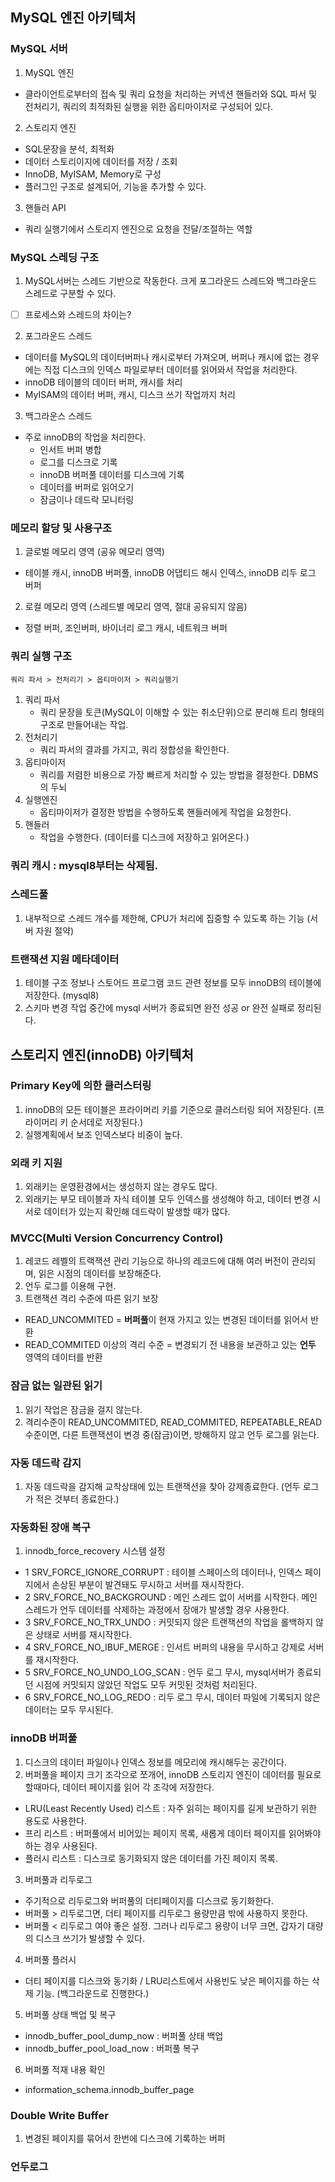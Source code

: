 ## MySQL 엔진 아키텍처
### MySQL 서버
1. MySQL 엔진
  - 클라이언트로부터의 접속 및 쿼리 요청을 처리하는 커넥션 핸들러와 SQL 파서 및 전처리기, 쿼리의 최적화된 실행을 위한 옵티마이저로 구성되어 있다.
2. 스토리지 엔진
  - SQL문장을 분석, 최적화
  - 데이터 스토리이지에 데이터를 저장 / 조회
  - InnoDB, MyISAM, Memory로 구성
  - 플러그인 구조로 설계되어, 기능을 추가할 수 있다. 
3. 핸들러 API
  - 쿼리 실행기에서 스토리지 엔진으로 요청을 전달/조절하는 역할
### MySQL 스레딩 구조
1. MySQL서버는 스레드 기반으로 작동한다. 크게 포그라운드 스레드와 백그라운드 스레드로 구분할 수 있다.
  - [ ] 프로세스와 스레드의 차이는?
2. 포그라운드 스레드
  - 데이터를 MySQL의 데이터버퍼나 캐시로부터 가져오며, 버퍼나 캐시에 없는 경우에는 직접 디스크의 인덱스 파일로부터 데이터를 읽어와서 작업을 처리한다.
  - innoDB 테이블의 데이터 버퍼, 캐시를 처리
  - MyISAM의 데이터 버퍼, 캐시, 디스크 쓰기 작업까지 처리
3. 백그라운스 스레드
  - 주로 innoDB의 작업을 처리한다.
    - 인서트 버퍼 병합
    - 로그를 디스크로 기록
    - innoDB 버퍼풀 데이터를 디스크에 기록
    - 데이터를 버퍼로 읽어오기
    - 잠금이나 데드락 모니터링 
### 메모리 할당 및 사용구조
1. 글로벌 메모리 영역 (공유 메모리 영역)
  - 테이블 캐시, innoDB 버퍼풀, innoDB 어댑티드 해시 인덱스, innoDB 리두 로그 버퍼    
2. 로컬 메모리 영역 (스레드별 메모리 영역, 절대 공유되지 않음)
  - 정렬 버퍼, 조인버퍼, 바이너리 로그 캐시, 네트워크 버퍼
### 쿼리 실행 구조
~~~
쿼리 파서 > 전처리기 > 옵티마이저 > 쿼리실행기
~~~
1. 쿼리 파서
   - 쿼리 문장을 토큰(MySQL이 이해할 수 있는 취소단위)으로 분리해 트리 형태의 구조로 만들어내는 작업.
2. 전처리기
   - 쿼리 파서의 결과를 가지고, 쿼리 정합성을 확인한다. 
3. 옵티마이저
   - 쿼리를 저렴한 비용으로 가장 빠르게 처리할 수 있는 방법을 결정한다. DBMS의 두뇌
4. 실행엔진
   - 옵티마이저가 결정한 방법을 수행하도록 핸들러에게 작업을 요청한다.
5. 핸들러
   - 작업을 수행한다. (데이터를 디스크에 저장하고 읽어온다.)
### 쿼리 캐시 : mysql8부터는 삭제됨.
### 스레드풀
1. 내부적으로 스레드 개수를 제한해, CPU가 처리에 집중할 수 있도록 하는 기능 (서버 자원 절약)
### 트랜잭션 지원 메타데이터     
1. 테이블 구조 정보나 스토어드 프로그램 코드 관련 정보를 모두 innoDB의 테이블에 저장한다. (mysql8)
2. 스키마 변경 작업 중간에 mysql 서버가 종료되면 완전 성공 or 완전 실패로 정리된다.

## 스토리지 엔진(innoDB) 아키텍처
### Primary Key에 의한 클러스터링
1. innoDB의 모든 테이블은 프라이머리 키를 기준으로 클러스터링 되어 저장된다. (프라이머리 키 순서데로 저장된다.)
2. 실행계획에서 보조 인덱스보다 비중이 높다.
### 외래 키 지원
1. 외래키는 운영환경에서는 생성하지 않는 경우도 많다.
2. 외래키는 부모 테이블과 자식 테이블 모두 인덱스를 생성해야 하고, 데이터 변경 시 서로 데이터가 있는지 확인해 데드락이 발생할 때가 많다.
### MVCC(Multi Version Concurrency Control)
1. 레코드 레벨의 트랙잭션 관리 기능으로 하나의 레코드에 대해 여러 버전이 관리되며, 읽은 시점의 데이터를 보장해준다.
2. 언두 로그를 이용해 구현.
3. 트랜잭션 격리 수준에 따른 읽기 보장
  - READ_UNCOMMITED = **버퍼풀**이 현재 가지고 있는 변경된 데이터를 읽어서 반환
  - READ_COMMITED 이상의 격리 수준 = 변경되기 전 내용을 보관하고 있는 **언두** 영역의 데이터를 반환
### 잠금 없는 일관된 읽기
1. 읽기 작업은 잠금을 걸지 않는다.
2. 격리수준이 READ_UNCOMMITED, READ_COMMITED, REPEATABLE_READ 수준이면, 다른 트랜잭션이 변경 중(잠금)이면, 방해하지 않고 언두 로그를 읽는다.
### 자동 데드락 감지
1. 자동 데드락을 감지해 교착상태에 있는 트랜잭션을 찾아 강제종료한다. (언두 로그가 적은 것부터 종료한다.)
### 자동화된 장애 복구
1. innodb_force_recovery 시스템 설정
  - 1 SRV_FORCE_IGNORE_CORRUPT : 테이블 스페이스의 데이터나, 인덱스 페이지에서 손상된 부분이 발견돼도 무시하고 서버를 재시작한다.
  - 2 SRV_FORCE_NO_BACKGROUND : 메인 스레드 없이 서버를 시작한다. 메인 스레드가 언두 데이터를 삭제하는 과정에서 장애가 발생할 경우 사용한다.
  - 3 SRV_FORCE_NO_TRX_UNDO : 커밋되지 않은 트랜잭션의 작업을 롤백하지 않은 상태로 서버를 재시작한다.
  - 4 SRV_FORCE_NO_IBUF_MERGE : 인서트 버퍼의 내용을 무시하고 강제로 서버를 재시작한다.
  - 5 SRV_FORCE_NO_UNDO_LOG_SCAN : 언두 로그 무시, mysql서버가 종료되던 시점에 커밋되지 않았던 작업도 모두 커밋된 것처럼 처리된다.  
  - 6 SRV_FORCE_NO_LOG_REDO : 리두 로그 무시, 데이터 파일에 기록되지 않은 데이터는 모두 무시된다.
### innoDB 버퍼풀
1. 디스크의 데이터 파일이나 인덱스 정보를 메모리에 캐시해두는 공간이다.
2. 버퍼풀을 페이지 크기 조각으로 쪼개어, innoDB 스토리지 엔진이 데이터를 필요로 할때마다, 데이터 페이지를 읽어 각 조각에 저장한다.
  - LRU(Least Recently Used) 리스트 : 자주 읽히는 페이지를 길게 보관하기 위한 용도로 사용한다. 
  - 프리 리스트 : 버퍼풀에서 비어있는 페이지 목록, 새롭게 데이터 페이지를 읽어봐야 하는 경우 사용된다. 
  - 플러시 리스트 : 디스크로 동기화되지 않은 데이터를 가진 페이지 목록.
3. 버퍼풀과 리두로그
  - 주기적으로 리두로그와 버퍼풀의 더티페이지를 디스크로 동기화한다.
  - 버퍼풀 > 리두로그면, 더티 페이지를 리두로그 용량만큼 밖에 사용하지 못한다.
  - 버퍼풀 < 리두로그 여야 좋은 설정. 그러나 리두로그 용량이 너무 크면, 갑자기 대량의 디스크 쓰기가 발생할 수 있다.
4. 버퍼풀 플러시
  - 더티 페이지를 디스크와 동기화 / LRU리스트에서 사용빈도 낮은 페이지를 하는 삭제 기능. (백그라운드로 진행한다.)
5. 버퍼풀 상태 백업 및 복구
  - innodb_buffer_pool_dump_now : 버퍼풀 상태 백업
  - innodb_buffer_pool_load_now : 버퍼풀 복구
6. 버퍼풀 적재 내용 확인
  - information_schema.innodb_buffer_page
### Double Write Buffer
1. 변경된 페이지를 묶어서 한번에 디스크에 기록하는 버퍼
### 언두로그
